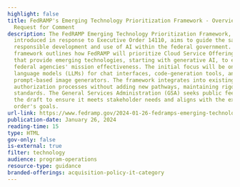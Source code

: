 ```yaml
---
highlight: false
title: FedRAMP's Emerging Technology Prioritization Framework - Overview and
  Request for Comment
description: The FedRAMP Emerging Technology Prioritization Framework,
  introduced in response to Executive Order 14110, aims to guide the safe and
  responsible development and use of AI within the federal government. This
  framework outlines how FedRAMP will prioritize Cloud Service Offerings (CSOs)
  that provide emerging technologies, starting with generative AI, to enhance
  federal agencies' mission effectiveness. The initial focus will be on large
  language models (LLMs) for chat interfaces, code-generation tools, and
  prompt-based image generators. The framework integrates into existing FedRAMP
  authorization processes without adding new pathways, maintaining rigorous
  standards. The General Services Administration (GSA) seeks public feedback on
  the draft to ensure it meets stakeholder needs and aligns with the executive
  order's goals.
url-link: https://www.fedramp.gov/2024-01-26-fedramps-emerging-technology-prioritization-framework-overview-and-request-for-comment/
publication-date: January 26, 2024
reading-time: 15
type: HTML
gov-only: false
is-external: true
filter: technology
audience: program-operations
resource-type: guidance
branded-offerings: acquisition-policy-it-category
---
```

